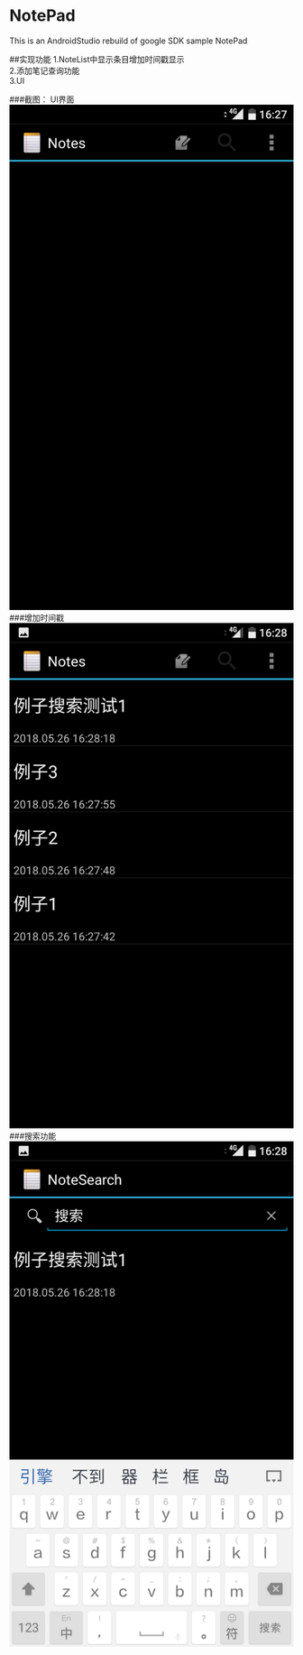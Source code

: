 # NotePad
This is an AndroidStudio rebuild of google SDK sample NotePad

##实现功能
1.NoteList中显示条目增加时间戳显示<br>
2.添加笔记查询功能<br>
3.UI<br>

###截图：
UI界面
![image](https://github.com/CharmingsmileQ/midterm/blob/master/NotePad/Screenshot_20180526-162730.png)<br>
###增加时间戳
![image](https://github.com/CharmingsmileQ/midterm/blob/master/NotePad/Screenshot_20180526-162823.png)<br>
###搜索功能
![image](https://github.com/CharmingsmileQ/midterm/blob/master/NotePad/Screenshot_20180526-162834.png)
